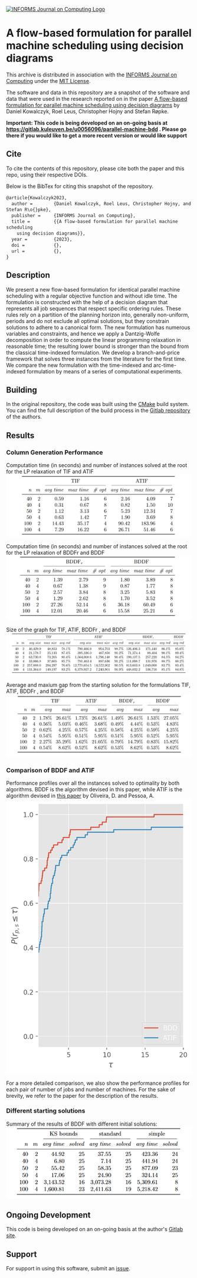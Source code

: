 [![INFORMS Journal on Computing Logo](https://INFORMSJoC.github.io/logos/INFORMS_Journal_on_Computing_Header.jpg)](https://pubsonline.informs.org/journal/ijoc)

# A flow-based formulation for parallel machine scheduling using decision diagrams

This archive is distributed in association with the [INFORMS Journal on
Computing](https://pubsonline.informs.org/journal/ijoc) under the [MIT License](LICENSE).

The software and data in this repository are a snapshot of the software and data
that were used in the research reported on in the paper 
[A flow-based formulation for parallel machine scheduling using decision
diagrams](https://doi.org/10.1287/ijoc.2022.0301) by Daniel Kowalczyk, Roel
Leus, Christopher Hojny and Stefan Røpke. 


**Important: This code is being developed on an on-going basis at https://gitlab.kuleuven.be/u0056096/parallel-machine-bdd . Please go there if you would like to
get a more recent version or would like support**

## Cite

To cite the contents of this repository, please cite both the paper and this repo, using their respective DOIs.

Below is the BibTex for citing this snapshot of the repository.

```
@article{Kowalczyk2023,
  author =        {Daniel Kowalczyk, Roel Leus, Christopher Hojny, and Stefan R\o{}pke},
  publisher =     {INFORMS Journal on Computing},
  title =         {{A flow-based formulation for parallel machine scheduling
	using decision diagrams}},
  year =          {2023},
  doi =           {},
  url =           {},
}  
```

## Description
We present a new flow-based formulation for identical
parallel machine scheduling with a regular objective function and without idle time.
The formulation is constructed with the help of a decision diagram that represents all
job sequences that respect specific ordering rules.  These rules rely on a partition of the planning horizon into, generally
non-uniform, periods and do not exclude all optimal solutions,
but they constrain solutions to adhere to a canonical form.
The new formulation has numerous variables and constraints,
and hence we apply a Dantzig-Wolfe decomposition in order to compute the
linear programming relaxation in reasonable time; the resulting lower bound is stronger than
the bound from the classical time-indexed formulation. We develop a branch-and-price framework that solves
three instances from the literature for the first time.
We compare the new formulation with the time-indexed and arc-time-indexed
formulation by means of a series of computational experiments.

## Building
In the original repository, the code was built using the
[CMake](https://cmake.org/) build system. You can find the full description of
the build process in the [Gitlab repository](https://gitlab.kuleuven.be/u0056096/parallel-machine-bdd) of the
authors. 

## Results

### Column Generation Performance
Computation time (in seconds) and number of instances solved at the
root for the LP relaxation of TIF and ATIF
![Figure 1](results/CG_results_ATIF_TIF.png)

Computation time (in seconds) and number of instances solved at the
root for the LP relaxation of BDDFr and BDDF
![Figure 2](results/CG_results_BDDF.png)

Size of the graph for TIF, ATIF, BDDFr , and BDDF
![Figure 3](results/CG_results_size.png)

Average and maxium gap from the starting solution for the formulations TIF,
ATIF, BDDFr , and BDDF
![Figure 4](results/CG_results_gap.png)

### Comparison of BDDF and ATIF
Performance profiles over all the instances solved to optimality by both
algorithms. BDDF is the algorithm devised in this paper, while ATIF is the
algorithm devised in [this paper](https://doi.org/10.1287/ijoc.2018.0854) by
Oliveira, D. and Pessoa, A.
![Figure 5](results/profile_overall_curve.png)

For a more detailed comparison, we also show the performance profiles for each
pair of number of jobs and number of machines. For the sake of brevity, we refer
to the paper for the description of the results.

### Different starting solutions

Summary of the results of BDDF with different initial solutions:
![Figure 6](results/variable_heuristic_results.png)

## Ongoing Development

This code is being developed on an on-going basis at the author's
[Gitlab site](https://gitlab.kuleuven.be/u0056096/parallel-machine-bdd).

## Support

For support in using this software, submit an
[issue](https://gitlab.kuleuven.be/u0056096/parallel-machine-bdd/-/issues).
